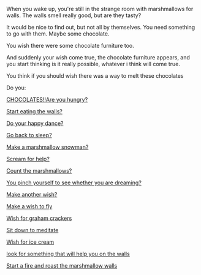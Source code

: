 When you wake up, you're still in the strange room with marshmallows for walls.
The walls smell really good, but are they tasty?

It would be nice to find out, but not all by themselves.
You need something to go with them.
Maybe some chocolate.

You wish there were some chocolate furniture too.

And suddenly your wish come true, the chocolate furniture appears,
and you start thinking is it really possible,
whatever i think will come true.

You think if you should wish there was a way to melt these chocolates

Do you:

[CHOCOLATES!!Are you hungry?](hungry/hungry.md)

[Start eating the walls?](../eating-walls/eating-marshmallows.md)

[Do your happy dance?](../dance/dance.md)

[Go back to sleep?](more-sleep/more-sleep.md)

[Make a marshmallow snowman?](../staypuft/marshmallowman.md)

[Scream for help?](scream-help/scream-help.md)

[Count the marshmallows?](../count-the-marshmellows/count-the-marshmellows.md)

[You pinch yourself to see whether you are dreaming?](../pinch/pinch.md)

[Make another wish?](./make-another-wish/wish.md)

[Make a wish to fly](../soar/soar.md)

[Wish for graham crackers](./crackers/crackers.md)

[Sit down to meditate](sit-down-to-meditate/sit-down-to-meditate.md)

[Wish for ice cream](./ice-cream/ice-cream.md)

[look for something that will help you on the walls](lookwalls/lookwalls.md)

[Start a fire and roast the marshmallow walls](../roast/roast.md)